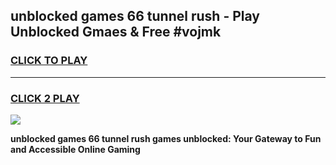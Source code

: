 
## unblocked games 66 tunnel rush - Play Unblocked Gmaes & Free #vojmk
<h3>
<a href="https://news.freeplayer.one?title=unblocked_games_66_tunnel_rush&ref=26F">CLICK TO PLAY</a></h3>
<hr>

<h3>
<a href="https://news.freeplayer.one?title=unblocked_games_66_tunnel_rush&ref=26F">CLICK 2 PLAY</a>
  
</h3>

<a href="https://news.freeplayer.one?title=unblocked_games_66_tunnel_rush&ref=26F/"><img src="https://clearcache.store/games.png"></a>


**unblocked games 66 tunnel rush games unblocked: Your Gateway to Fun and Accessible Online Gaming**
